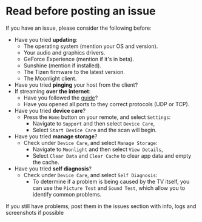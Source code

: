 # Read before posting an issue
If you have an issue, please consider the following before:

- Have you tried __updating__:
  - The operating system (mention your OS and version).
  - Your audio and graphics drivers.
  - GeForce Experience (mention if it's in beta).
  - Sunshine (mention if installed).
  - The Tizen firmware to the latest version.
  - The Moonlight client.
- Have you tried __pinging__ your host from the client?
- If streaming __over the internet__:
  - Have you followed the [guide](https://github.com/moonlight-stream/moonlight-docs/wiki/Setup-Guide)?
  - Have you opened all ports to they correct protocols (UDP or TCP).
- Have you tried __device care__?
  - Press the `Home` button on your remote, and select `Settings`:
    - Navigate to `Support` and then select `Device Care`,
    - Select `Start Device Care` and the scan will begin.
- Have you tried __manage storage__?
  - Check under `Device Care`, and select `Manage Storage`:
    - Navigate to `Moonlight` and then select `View Details`,
    - Select `Clear Data` and `Clear Cache` to clear app data and empty the cache.
- Have you tried __self diagnosis__?
  - Check under `Device Care`, and select `Self Diagnosis`:
    - To determine if a problem is being caused by the TV itself, you can use the `Picture Test` and `Sound Test`, which allow you to identify common problems.

If you still have problems, post them in the issues section with info, logs and screenshots if possible
